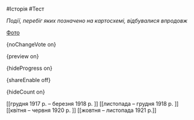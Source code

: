 #Історія #Тест

*Події, перебіг яких позначено на картосхемі, відбувалися впродовж*

[Фото](https://zno.osvita.ua//doc/images/znotest/125/12542/8.jpg)

{noChangeVote on}

{preview on}

{hideProgress on}

{shareEnable off}

{hideCount on}

[[грудня 1917 р. – березня 1918 р. ]]
[[листопада – грудня 1918 р. ]]
[[квітня – червня 1920 р. ]]
[[жовтня – листопада 1921 р.]]

